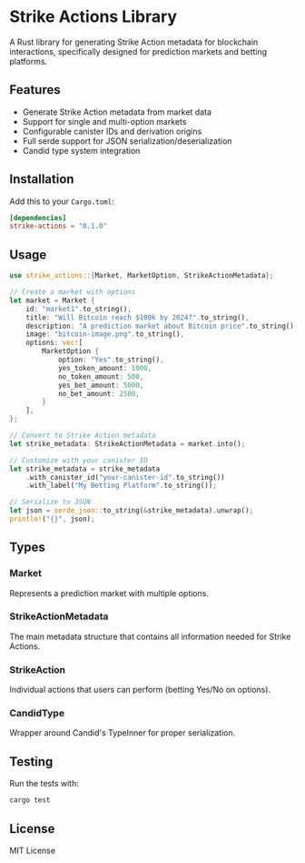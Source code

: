 # Strike Actions Library

A Rust library for generating Strike Action metadata for blockchain interactions, specifically designed for prediction markets and betting platforms.

## Features

- Generate Strike Action metadata from market data
- Support for single and multi-option markets
- Configurable canister IDs and derivation origins
- Full serde support for JSON serialization/deserialization
- Candid type system integration

## Installation

Add this to your `Cargo.toml`:

```toml
[dependencies]
strike-actions = "0.1.0"
```

## Usage

```rust
use strike_actions::{Market, MarketOption, StrikeActionMetadata};

// Create a market with options
let market = Market {
    id: "market1".to_string(),
    title: "Will Bitcoin reach $100k by 2024?".to_string(),
    description: "A prediction market about Bitcoin price".to_string(),
    image: "bitcoin-image.png".to_string(),
    options: vec![
        MarketOption {
            option: "Yes".to_string(),
            yes_token_amount: 1000,
            no_token_amount: 500,
            yes_bet_amount: 5000,
            no_bet_amount: 2500,
        }
    ],
};

// Convert to Strike Action metadata
let strike_metadata: StrikeActionMetadata = market.into();

// Customize with your canister ID
let strike_metadata = strike_metadata
    .with_canister_id("your-canister-id".to_string())
    .with_label("My Betting Platform".to_string());

// Serialize to JSON
let json = serde_json::to_string(&strike_metadata).unwrap();
println!("{}", json);
```

## Types

### Market
Represents a prediction market with multiple options.

### StrikeActionMetadata
The main metadata structure that contains all information needed for Strike Actions.

### StrikeAction
Individual actions that users can perform (betting Yes/No on options).

### CandidType
Wrapper around Candid's TypeInner for proper serialization.

## Testing

Run the tests with:

```bash
cargo test
```

## License

MIT License

